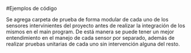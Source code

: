 #Ejemplos de código

Se agrega carpeta de prueba de forma modular de cada uno de los sensores intervinientes del proyecto antes de realizar la integración de los mismos en el main program. De está manera se puede tener un mejor entendimiento en el manejo de cada sensor por separado, además de realizar pruebas unitarias de cada uno sin intervención alguna del resto.